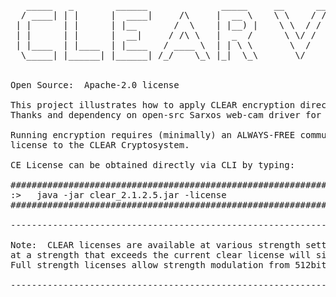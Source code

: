 <pre>
   _____   _        ______              _____     __      __  _____   _____    ______    ____  
  / ____| | |      |  ____|     /\     |  __ \    \ \    / / |_   _| |  __ \  |  ____|  / __ \ 
 | |      | |      | |__       /  \    | |__) |    \ \  / /    | |   | |  | | | |__    | |  | |
 | |      | |      |  __|     / /\ \   |  _  /      \ \/ /     | |   | |  | | |  __|   | |  | |
 | |____  | |____  | |____   / ____ \  | | \ \       \  /     _| |_  | |__| | | |____  | |__| |
  \_____| |______| |______| /_/    \_\ |_|  \_\       \/     |_____| |_____/  |______|  \____/ 


Open Source:  Apache-2.0 license

This project illustrates how to apply CLEAR encryption directly to a local webcam.
Thanks and dependency on open-src Sarxos web-cam driver for Java.

Running encryption requires (minimally) an ALWAYS-FREE community edition (CE) 
license to the CLEAR Cryptosystem. 
   
CE License can be obtained directly via CLI by typing:   

##################################################################################
:>   java -jar clear_2.1.2.5.jar -license 
##################################################################################

----------------------------------------------------------------------------------

Note:  CLEAR licenses are available at various strength settings.  Using the video 
at a strength that exceeds the current clear license will simply show a freeze-frame.
Full strength licenses allow strength modulation from 512bit - 10,240bit.

----------------------------------------------------------------------------------
</pre>
